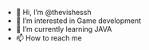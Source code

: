 - 👋 Hi, I’m @thevishessh
- 👀 I’m interested in Game development
- 🌱 I’m currently learning JAVA
- 📫 How to reach me 

<!---
thevishessh/thevishessh is a ✨ special ✨ repository because its `README.md` (this file) appears on your GitHub profile.
You can click the Preview link to take a look at your changes.
--->
